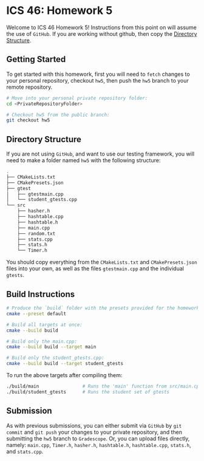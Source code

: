 # ICS 46: Homework 5

Welcome to ICS 46 Homework 5! Instructions from this point on will assume the use of `GitHub`.
If you are working without github, then copy the [Directory Structure](#directory-structure).

## Getting Started

To get started with this homework, first you will need to `fetch` changes to your personal repository,
checkout `hw5`, then push the `hw5` branch to your remote repository.

```bash
# Move into your personal private repository folder:
cd <PrivateRepositoryFolder>

# Checkout hw5 from the public branch:
git checkout hw5
```

## Directory Structure

If you are not using `GitHub`, and want to use our testing framework, you will need to make a folder
named `hw5` with the following structure:

```bash
.
├── CMakeLists.txt
├── CMakePresets.json
├── gtest
│   ├── gtestmain.cpp
│   └── student_gtests.cpp
└── src
    ├── hasher.h
    ├── hashtable.cpp
    ├── hashtable.h
    ├── main.cpp
    ├── random.txt
    ├── stats.cpp
    ├── stats.h
    └── Timer.h
```

You should copy everything from the `CMakeLists.txt` and `CMakePresets.json` files into your own,
as well as the files `gtestmain.cpp` and the individual `gtests`.

## Build Instructions

```bash
# Produce the `build` folder with the presets provided for the homework:
cmake --preset default

# Build all targets at once:
cmake --build build

# Build only the main.cpp:
cmake --build build --target main

# Build only the student_gtests.cpp:
cmake --build build --target student_gtests
```

To run the above targets after compiling them:

```bash
./build/main                # Runs the 'main' function from src/main.cpp
./build/student_gtests      # Runs the student set of gtests
```

## Submission

As with previous submissions, you can either submit via `GitHub` by `git commit` and `git push`
your changes to your private repository, and then submitting the `hw5` branch to `Gradescope`. Or,
you can upload files directly, namely: `main.cpp`, `Timer.h`, `hasher.h`, `hashtable.h`, `hashtable.cpp`,
`stats.h`, and `stats.cpp`.
